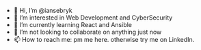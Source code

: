 - 👋 Hi, I’m @iansebryk
- 👀 I’m interested in Web Development and CyberSecurity
- 🌱 I’m currently learning React and Ansible
- 💞️ I’m not looking to collaborate on anything just now
- 📫 How to reach me: pm me here.  otherwise try me on LinkedIn. 

<!---
iansebryk/iansebryk is a ✨ special ✨ repository because its `README.md` (this file) appears on your GitHub profile.
You can click the Preview link to take a look at your changes.
--->

